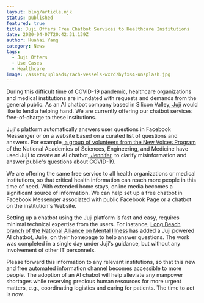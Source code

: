```yaml
---
layout: blog/article.njk
status: published
featured: true
title: Juji Offers Free Chatbot Services to Healthcare Institutions
date: 2020-04-07T20:42:31.139Z
author: Huahai Yang
category: News
tags:
  - Juji Offers
  - Use Cases
  - Healthcare
image: /assets/uploads/zach-vessels-wxrd7byfxs4-unsplash.jpg
---
```

During this difficult time of COVID-19 pandemic, healthcare organizations and medical institutions are inundated with requests and demands from the general public. As an AI chatbot company based in Silicon Valley,[ Juji](https://juji.io) would like to lend a helping hand. We are currently offering our chatbot services free-of-charge to these institutions.

Juji's platform automatically answers user questions in Facebook Messenger or on a website based on a curated list of questions and answers. For example,[ a group of volunteers from the New Voices Program](https://www.newvoicesnasem.org/post/using-artificial-intelligence-to-combat-misinformation-about-covid-19) of the National Academies of Sciences, Engineering, and Medicine have used Juji to create an AI chatbot,[ Jennifer](https://www.newvoicesnasem.org/jennifer-ai-chatbot), to clarify misinformation and answer public's questions about COVID-19.

We are offering the same free service to all health organizations or medical institutions, so that critical health information can reach more people in this time of need. With extended home stays, online media becomes a significant source of information. We can help set up a free chatbot in Facebook Messenger associated with public Facebook Page or a chatbot on the institution's Website. 

Setting up a chatbot using the Juji platform is fast and easy, requires minimal technical expertise from the users. For instance, [Long Beach branch of the National Alliance on Mental Illness](https://www.namilongbeach.org/) has added a Juji powered AI chatbot, Julie, on their homepage to help answer questions. The work was completed in a single day under Juji's guidance, but without any involvement of other IT personnels. 

Please forward this information to any relevant institutions, so that this new and free automated information channel becomes accessible to more people. The adoption of an AI chabot will help alleviate any manpower shortages while reserving precious human resources for more urgent matters, e.g., coordinating logistics and caring for patients. The time to act is now.